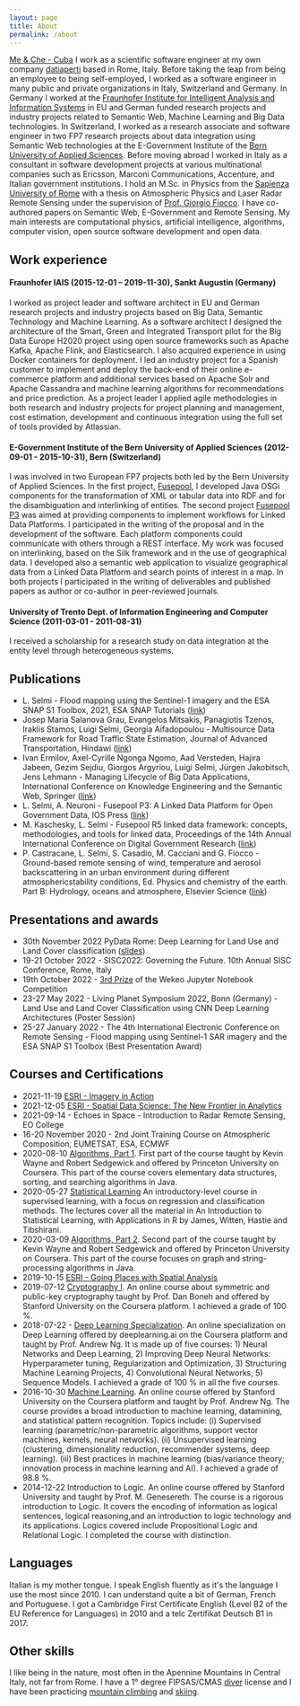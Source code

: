 ```yaml
---
layout: page
title: About
permalink: /about
---
```

[Me & Che - Cuba](assets/luigi_che_small.jpg)
I work as a scientific software engineer at my own company [datiaperti](https://www.datiaperti.it) based in Rome, Italy. Before taking the leap from being an employee to being self-employed, I worked as a software engineer in many public and private organizations in Italy, Switzerland and Germany. In Germany I worked at the [Fraunhofer Institute for Intelligent Analysis and Information Systems](https://www.iais.fraunhofer.de/en.html) in EU and German funded research projects and industry projects related to Semantic Web, Machine Learning and Big Data technologies. In Switzerland, I worked as a research associate and software engineer in two FP7 research projects about data integration using Semantic Web technologies at the E-Government Institute of the [Bern University of Applied Sciences](https://www.bfh.ch/en/). Before moving abroad I worked in Italy as a consultant in software development projects at various multinational companies such as Ericsson, Marconi Communications, Accenture, and Italian government institutions. I hold an M.Sc. in Physics from the [Sapienza University of Rome](https://www.phys.uniroma1.it/fisica/en) with a thesis on Atmospheric Physics and Laser Radar Remote Sensing under the supervision of [Prof. Giorgio Fiocco](https://en.wikipedia.org/wiki/Giorgio_Fiocco). I have co-authored papers on Semantic Web, E-Government and Remote Sensing. My main interests are computational physics, artificial intelligence, algorithms, computer vision, open source software development and open data.

## Work experience
#### Fraunhofer IAIS (2015-12-01 – 2019-11-30), Sankt Augustin (Germany)
I worked as project leader and software architect in EU and German research projects and industry projects based on Big Data, Semantic Technology and Machine Learning. As a software architect I designed the architecture of the Smart, Green and Integrated Transport pilot for the Big Data Europe H2020 project using open source frameworks such as Apache Kafka, Apache Flink, and Elasticsearch. I also acquired experience in using Docker containers for deployment. I led an industry project for a Spanish customer to implement and deploy the back-end of their online e-commerce platform and additional services based on Apache Solr and Apache Cassandra and machine learning algorithms for recommendations and price prediction. As a project leader I applied agile methodologies in both research and industry projects for project planning and management, cost estimation, development and continuous integration using the full set of tools provided by Atlassian.

#### E-Government Institute of the Bern University of Applied Sciences (2012-09-01 - 2015-10-31), Bern (Switzerland)
I was involved in two European FP7 projects both led by the Bern University of Applied Sciences. In the first project, [Fusepool](https://github.com/fusepool), I developed Java OSGi components for the transformation of XML or tabular data into RDF and for the disambiguation and interlinking of entities. The second project [Fusepool P3](https://github.com/fusepoolP3) was aimed at providing components to implement workflows for Linked Data Platforms. I participated in the writing of the proposal and in the development of the software. Each platform components could communicate with others through a REST interface. My work was focused on interlinking, based on
the Silk framework and in the use of geographical data. I developed also a semantic web application to visualize geographical data from a Linked Data Platform and search points of interest in a map. In both projects I participated in the writing of deliverables and published papers as author or co-author in peer-reviewed journals.

#### University of Trento Dept. of Information Engineering and Computer Science (2011-03-01 - 2011-08-31)
I received a scholarship for a research study on data integration at the entity level through heterogeneous systems.

## Publications
* L. Selmi - Flood mapping using the Sentinel-1 imagery and the ESA SNAP S1 Toolbox, 2021, ESA SNAP Tutorials ([link](https://step.esa.int/main/doc/tutorials/))  
* Josep Maria Salanova Grau, Evangelos Mitsakis, Panagiotis Tzenos, Iraklis Stamos, Luigi Selmi, Georgia Aifadopoulou - Multisource Data Framework for Road Traffic State Estimation, Journal of Advanced Transportation, Hindawi ([link](https://doi.org/10.1155/2018/9078547))  
* Ivan Ermilov, Axel-Cyrille Ngonga Ngomo, Aad Versteden, Hajira Jabeen, Gezim Sejdiu, Giorgos Argyriou, Luigi Selmi, Jürgen Jakobitsch, Jens Lehmann - Managing Lifecycle of Big Data Applications, International Conference on Knowledge Engineering and the Semantic Web, Springer ([link](https://link.springer.com/chapter/10.1007/978-3-319-69548-8_18))  
* L. Selmi, A. Neuroni - Fusepool P3: A Linked Data Platform for Open Government Data, IOS Press ([link](https://ebooks.iospress.nl/volumearticle/40810))  
* M. Kaschesky, L. Selmi - Fusepool R5 linked data framework: concepts, methodologies, and tools for linked data, Proceedings of the 14th Annual International Conference on Digital Government Research ([link](https://doi.org/10.1145/2479724.2479748))  
* P. Castracane, L. Selmi, S. Casadio, M. Cacciani and G. Fiocco - Ground-based remote sensing of wind, temperature and aerosol backscattering in an urban environment during different atmosphericstability conditions, Ed. Physics and chemistry of the earth. Part B: Hydrology, oceans and atmosphere, Elsevier Science ([link](https://doi.org/10.1016/S1464-1909(00)00246-X))  

## Presentations and awards
* 30th November 2022 PyData Rome: Deep Learning for Land Use and Land Cover classification ([slides](assets/pydata_rome/Deep_Learning_for_LULC_Classification_PyData_Rome_Meeting_30_Nov.2022.pdf))
* 19-21 October 2022 - SISC2022: Governing the Future. 10th Annual SISC Conference, Rome, Italy
* 19th October 2022 - [3rd Prize](assets/cv/Wekeo_JNC_2022_Luigi_Selmi.pdf) of the Wekeo Jupyter Notebook Competition  
* 23-27 May 2022 - Living Planet Symposium 2022, Bonn (Germany) - Land Use and Land Cover Classification using CNN Deep Learning Architectures (Poster Session)
* 25-27 January 2022 - The 4th International Electronic Conference on Remote Sensing - Flood mapping using Sentinel-1 SAR imagery and the ESA SNAP S1 Toolbox (Best Presentation Award)  

## Courses and Certifications
* 2021-11-19 [ESRI - Imagery in Action](https://www.esri.com/training/TrainingRecord/Certificate/lgslm1/60acd9af30ba2f5a03182bc3/-60)  
* 2021-12-05 [ESRI - Spatial Data Science: The New Frontier in Analytics](https://www.esri.com/training/TrainingRecord/Certificate/lgslm1/60acd9af30ba2f5a03182bc3/-60)  
* 2021-09-14 - Echoes in Space - Introduction to Radar Remote Sensing, EO College  
* 16-20 November 2020 - 2nd Joint Training Course on Atmospheric Composition, EUMETSAT, ESA, ECMWF  
* 2020-08-10 [Algorithms, Part 1](https://github.com/luigiselmi/algorithms#part-i). First part of the course taught by Kevin Wayne and Robert Sedgewick and offered by Princeton University on Coursera. This part of the course covers elementary data structures, sorting, and searching algorithms in Java.
* 2020-05-27 [Statistical Learning](https://courses.edx.org/certificates/4216f260f2f54b9ab7e597f0cd80c7af) An introductory-level course in supervised learning, with a focus on regression and classification methods. The lectures cover all the material in An Introduction to Statistical Learning, with Applications in R by James, Witten, Hastie and Tibshirani.   
* 2020-03-09 [Algorithms, Part 2](https://github.com/luigiselmi/algorithms#part-ii). Second part of the course taught by Kevin Wayne and Robert Sedgewick and offered by Princeton University on Coursera. This part of the course focuses on graph and string-processing algorithms in Java.  
* 2019-10-15 [ESRI - Going Places with Spatial Analysis](https://www.esri.com/training/TrainingRecord/Certificate/lgslm1/5d6e3145b697b1d6f63204f8/-120)     
* 2019-07-12 [Cryptography I](https://coursera.org/share/5b4e60ff514e93039d0710df093df9c4). An online course about symmetric and public-key cryptography taught by Prof. Dan Boneh and offered by Stanford University on the Coursera platform. I achieved a grade of 100 %.  
* 2018-07-22 - [Deep Learning Specialization](https://coursera.org/share/7db159dbb0e19624ef9ee4cd32822b7f). An online specialization on Deep Learning offered by deeplearning.ai on the Coursera platform and taught by Prof. Andrew Ng. It is made up of five courses: 1) Neural Networks and Deep Learning, 2) Improving Deep Neural Networks: Hyperparameter tuning, Regularization and Optimization, 3) Structuring Machine Learning Projects, 4) Convolutional Neural Networks, 5) Sequence Models. I achieved a grade of 100 % in all the five courses.  
* 2016-10-30 [Machine Learning](https://coursera.org/share/3059f81a80485678de7c0f6f61c171db). An online course offered by Stanford University on the Coursera platform and taught by Prof. Andrew Ng. The course provides a broad introduction to machine learning, datamining, and statistical pattern recognition. Topics include: (i) Supervised learning (parametric/non-parametric algorithms, support vector machines, kernels, neural networks). (ii) Unsupervised learning (clustering, dimensionality reduction, recommender systems, deep learning). (iii) Best practices in machine learning (bias/variance theory; innovation process in machine learning and AI). I achieved a grade of 98.8 %.  
* 2014-12-22 Introduction to Logic. An online course offered by Stanford University and taught by Prof. M. Genesereth. The course is a rigorous
introduction to Logic. It covers the encoding of information as logical sentences, logical reasoning,and an introduction to logic technology and its applications. Logics covered include Propositional Logic and Relational Logic. I completed the course with distinction.  

## Languages
Italian is my mother tongue. I speak English fluently as it's the language I use the most since 2010. I can understand quite a bit of German, French and Portuguese. I got a Cambridge First Certificate English (Level B2 of the EU Reference for Languages) in 2010 and a telc Zertifikat Deutsch B1 in 2017.

## Other skills
I like being in the nature, most often in the Apennine Mountains in Central Italy, not far from Rome. I have a 1° degree FIPSAS/CMAS [diver](https://www.flickr.com/photos/susterru/7939836234) license and I have been practicing [mountain climbing](https://www.flickr.com/photos/susterru/293369805) and [skiing](https://www.flickr.com/photos/susterru/2149914032).
